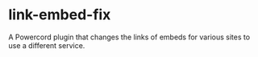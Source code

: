 # link-embed-fix
A Powercord plugin that changes the links of embeds for various sites to use a different service.
